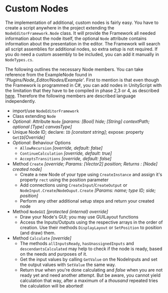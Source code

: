 
# Custom Nodes

The implementation of additional, custom nodes is fairly easy. You have to create a script anywhere in the project extending the `NodeEditorFramework.Node` class.
It will provide the Framework all needed information about the node itself, the optional `Node` attribute contains information about the presentation in the editor.
The Framework will search all script assemblies for additional nodes, so extra setup is not required. If you do need a custom assembly to be included, you can add it manually in `NodeTypes.cs`.

The following outlines the necessary Node members. You can take reference from the ExampleNode found in '*Plugins/Node_Editor/Nodes/Example*'.
First to mention is that even though the Framework is programmed in C#, you can add nodes in UnityScript with the limitation that they have to be compiled in phase 2,3 or 4, 
as described [here](http://docs.unity3d.com/Manual/ScriptCompileOrderFolders.html). Therefore the following members are described language independently.

- import/use `NodeEditorFramework`
- Class extending `Node`
- _Optional_: Attribute `Node` *[params: [Bool] hide; [String] contextPath; optional [Type] canvasType]*
- Unique Node ID; declare: `ID` *[constant string]*; expose: property `GetID`*[Override]*
- _Optional_: Behaviour Options
	- `AllowRecursion` *[override, default: false]*
	- `ContinueCalculation` *[override, default: true]*
	- `AcceptsTransitions` *[override, default: false]*
- Method `Create` *[override; Params: [Vector2] position; Returns : [Node] created node]*
	- Create a new Node of your type using `CreateInstance` and assign it's property `rect` using the position parameter
	- Add connections using `CreateInput`/`CreateOutput` or `NodeInput.Create`/`NodeOuput.Create` *[Params: name; type ID; side; position]*
	- Perform any other additional setup steps and return your created node
- Method `NodeGUI` *[protected (internal) override]*
	- Draw your Node's GUI; you may use GUILayout functions
	- Access the Inputs/Outputs using the respective arrays in the order of creation. 
	  Use their methods `DisplayLayout` or `SetPosition` to position (and draw) them.
- Method `Calculate` *[override]*
	- The methods `allInputsReady`, `hasUnassignedInputs` and `descendantsCalculated` 
	  may help to check if the node is ready, based on the needs and purposes of it.
	- Get the input values by calling `GetValue` on the NodeInputs and set the output values with `SetValue` the same way.
	- Return _true_ when you're done calculating and _false_ when you are not ready yet and need another attempt. 
	  But be aware, you cannot yield calculation that way, after a maximum of a _thousand_ repeated tries the calculation will be aborted!

